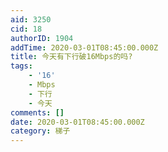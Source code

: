 ```yaml
---
aid: 3250
cid: 18
authorID: 1904
addTime: 2020-03-01T08:45:00.000Z
title: 今天有下行破16Mbps的吗?
tags:
    - '16'
    - Mbps
    - 下行
    - 今天
comments: []
date: 2020-03-01T08:45:00.000Z
category: 梯子
---
```



